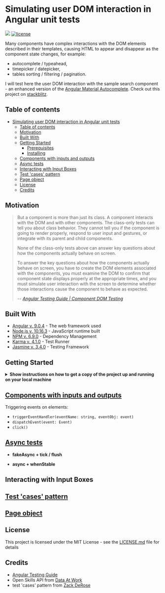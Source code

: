# Simulating user DOM interaction in Angular unit tests

<a href="https://github.com/crappylime/angular-test-typeahead/commits/master"><img src="https://img.shields.io/github/last-commit/crappylime/angular-test-typeahead.svg?style=plasticr"/></a>
[![license](https://img.shields.io/github/license/crappylime/angular-test-typeahead.svg)](https://github.com/crappylime/angular-test-typeahead/blob/master/LICENSE)

Many components have complex interactions with the DOM elements described in their templates, causing HTML to appear and disappear as the component state changes, for example:

- autocomplete / typeahead,
- timepicker / datepicker,
- tables sorting / filtering / pagination.

I will test here the user DOM interaction with the sample search component - an enhanced version of the [Angular Material Autocomplete]().
Check out this project on [stackblitz](https://stackblitz.com/github/crappylime/angular-test-typeahead).

## Table of contents

- [Simulating user DOM interaction in Angular unit tests](#simulating-user-dom-interaction-in-angular-unit-tests)
  - [Table of contents](#table-of-contents)
  - [Motivation](#motivation)
  - [Built With](#built-with)
  - [Getting Started](#getting-started)
    - [Prerequisites](#prerequisites)
    - [Installing](#installing)
  - [Components with inputs and outputs](#components-with-inputs-and-outputs)
  - [Async tests](#async-tests)
  - [Interacting with Input Boxes](#interacting-with-input-boxes)
  - [Test 'cases' pattern](#test-cases-pattern)
  - [Page object](#page-object)
  - [License](#license)
  - [Credits](#credits)

## Motivation

> But a component is more than just its class. A component interacts with the DOM and with other components. The class-only tests can tell you about class behavior. They cannot tell you if the component is going to render properly, respond to user input and gestures, or integrate with its parent and child components.
>
> None of the class-only tests above can answer key questions about how the components actually behave on screen.
>
> To answer the key questions about how the components actually behave on screen, you have to create the DOM elements associated with the components, you must examine the DOM to confirm that component state displays properly at the appropriate times, and you must simulate user interaction with the screen to determine whether those interactions cause the component to behave as expected.
>
> -- <cite>[Angular Testing Guide | Component DOM Testing](https://angular.io/guide/testing#component-dom-testing)</cite>

## Built With

- [Angular v. 9.0.4](https://angular.io) - The web framework used
- [Node.js v. 10.16.3](https://nodejs.org) - JavaScript runtime built
- [NPM v. 6.9.0](https://www.npmjs.com) - Dependency Management
- [Karma v. 4.1.0](https://karma-runner.github.io/) - Test Runner
- [Jasmine v. 3.4.0](https://jasmine.github.io/) - Testing Framework

## Getting Started

<details><summary><b>Show instructions on how to get a copy of the project up and running on your local machine</b></summary>

### Prerequisites

- [VS Code](https://code.visualstudio.com) (you will get extensions that I recommend) or other IDE
- [Node.js v. 10.16.3](https://nodejs.org) or higher

### Installing

1.  Clone repo

    ```sh
    $ git clone https://github.com/crappylime/angular-test-typeahead.git
    ```

2.  Go to the project root

    ```sh
    $ cd angular-test-typeahead
    ```

3.  Install dependencies

    ```sh
    $ npm i
    ```

4.  Run tests

        ```sh
        $ npm test
        ```

    </details>

## [Components with inputs and outputs](https://angular.io/guide/testing#component-with-inputs-and-outputs)

Triggering events on elements:

- `triggerEventHandler(eventName: string, eventObj: event)`
- `dispatchEvent(event: Event)`
- `click()`

## [Async tests](https://angular.io/guide/testing#component-with-async-service)

- **fakeAsync + tick / flush**

- **async + whenStable**

## Interacting with Input Boxes

## [Test 'cases' pattern](https://blog.angularindepth.com/how-i-was-completely-wrong-about-setting-up-tearing-down-tests-d3f6501d1718)

## [Page object](https://angular.io/guide/testing#use-a-page-object)

## License

This project is licensed under the MIT License - see the [LICENSE.md](LICENSE.md) file for details

## Credits

- [Angular Testing Guide](https://angular.io/guide/testing)
- Open Skills API from [Data At Work](http://dataatwork.org/)
- test 'cases' pattern from [Zack DeRose](https://blog.angularindepth.com/how-i-was-completely-wrong-about-setting-up-tearing-down-tests-d3f6501d1718)
